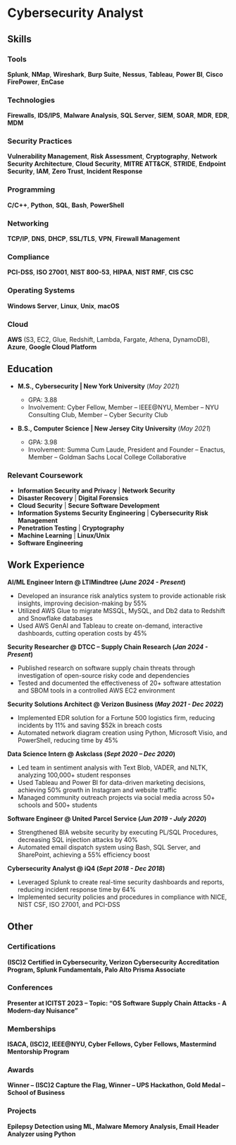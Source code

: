 # Cybersecurity Analyst

## Skills

### Tools
**Splunk**, **NMap**, **Wireshark**, **Burp Suite**, **Nessus**, **Tableau**, **Power BI**, **Cisco FirePower**, **EnCase**

### Technologies
**Firewalls**, **IDS/IPS**, **Malware Analysis**, **SQL Server**, **SIEM**, **SOAR**, **MDR**, **EDR**, **MDM**

### Security Practices
**Vulnerability Management**, **Risk Assessment**, **Cryptography**, **Network Security Architecture**, **Cloud Security**, **MITRE ATT&CK**, **STRIDE**, **Endpoint Security**, **IAM**, **Zero Trust**, **Incident Response**

### Programming
**C/C++**, **Python**, **SQL**, **Bash**, **PowerShell**

### Networking
**TCP/IP**, **DNS**, **DHCP**, **SSL/TLS**, **VPN**, **Firewall Management**

### Compliance
**PCI-DSS**, **ISO 27001**, **NIST 800-53**, **HIPAA**, **NIST RMF**, **CIS CSC**

### Operating Systems
**Windows Server**, **Linux**, **Unix**, **macOS**

### Cloud
**AWS** (S3, EC2, Glue, Redshift, Lambda, Fargate, Athena, DynamoDB), **Azure**, **Google Cloud Platform**


## Education	       		
- **M.S., Cybersecurity | New York University** (_May 2021_)		        		
  - GPA: 3.88
  - Involvement: Cyber Fellow, Member – IEEE@NYU, Member – NYU Consulting Club, Member – Cyber Security Club

- **B.S., Computer Science | New Jersey City University** (_May 2021_)
  - GPA: 3.98
  - Involvement: Summa Cum Laude, President and Founder – Enactus, Member – Goldman Sachs Local College Collaborative

### Relevant Coursework
- **Information Security and Privacy**               | **Network Security**
- **Disaster Recovery**                               | **Digital Forensics**
- **Cloud Security**                                  | **Secure Software Development**
- **Information Systems Security Engineering**        | **Cybersecurity Risk Management**
- **Penetration Testing**                             | **Cryptography**
- **Machine Learning**                                | **Linux/Unix**
- **Software Engineering**


## Work Experience
**AI/ML Engineer Intern @ LTIMindtree (_June 2024 - Present_)**
- Developed an insurance risk analytics system to provide actionable risk insights, improving decision-making by 55%
- Utilized AWS Glue to migrate MSSQL, MySQL, and Db2 data to Redshift and Snowflake databases
- Used AWS GenAI and Tableau to create on-demand, interactive dashboards, cutting operation costs by 45%

**Security Researcher @ DTCC – Supply Chain Research (_Jan 2024 - Present_)**
- Published research on software supply chain threats through investigation of open-source risky code and dependencies
- Tested and documented the effectiveness of 20+ software attestation and SBOM tools in a controlled AWS EC2 environment

**Security Solutions Architect @ Verizon Business (_May 2021 - Dec 2022_)**
- Implemented EDR solution for a Fortune 500 logistics firm, reducing incidents by 11% and saving $52k in breach costs
- Automated network diagram creation using Python, Microsoft Visio, and PowerShell, reducing time by 45%

**Data Science Intern @ Askclass (_Sept 2020 – Dec 2020_)**
- Led team in sentiment analysis with Text Blob, VADER, and NLTK, analyzing 100,000+ student responses
- Used Tableau and Power BI for data-driven marketing decisions, achieving 50% growth in Instagram and website traffic
- Managed community outreach projects via social media across 50+ schools and 500+ students

**Software Engineer @ United Parcel Service (_Jun 2019 - July 2020_)**
- Strengthened BIA website security by executing PL/SQL Procedures, decreasing SQL injection attacks by 40%
- Automated email dispatch system using Bash, SQL Server, and SharePoint, achieving a 55% efficiency boost

**Cybersecurity Analyst @ iQ4 (_Sept 2018 - Dec 2018_)**
- Leveraged Splunk to create real-time security dashboards and reports, reducing incident response time by 64%
- Implemented security policies and procedures in compliance with NICE, NIST CSF, ISO 27001, and PCI-DSS


## Other

### **Certifications**
**(ISC)2 Certified in Cybersecurity, Verizon Cybersecurity Accreditation Program, Splunk Fundamentals, Palo Alto Prisma Associate**

### **Conferences**
**Presenter at ICITST 2023 – Topic: “OS Software Supply Chain Attacks - A Modern-day Nuisance”**

### **Memberships**
**ISACA, (ISC)2, IEEE@NYU, Cyber Fellows, Cyber Fellows, Mastermind Mentorship Program**

### **Awards**
**Winner – (ISC)2 Capture the Flag, Winner – UPS Hackathon, Gold Medal – School of Business**

### **Projects**
**Epilepsy Detection using ML, Malware Memory Analysis, Email Header Analyzer using Python**




